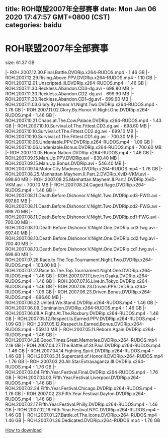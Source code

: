 
title: ROH联盟2007年全部赛事
date: Mon Jan 06 2020 17:47:57 GMT+0800 (CST)    
categories: baidu
---

# ROH联盟2007年全部赛事
size: 61.37 GB
 
 
|- ROH.2007.12.30.Final.Battle.DVDRip.x264-RUDOS.mp4 - 1.46 GB
|- ROH.2007.12.29.Rising.Above.PPV.DVDRip.x264-RUDOS.mp4 - 1.10 GB
|- ROH.2007.12.01.Unscripted.III.DVDRip.x264-RUDOS.mp4 - 1.46 GB
|- ROH.2007.11.30.Reckless.Abandon.CD3-dg.avi - 698.80 MB
|- ROH.2007.11.30.Reckless.Abandon.CD2-dg.avi - 699.90 MB
|- ROH.2007.11.30.Reckless.Abandon.CD1-dg.avi - 699.90 MB
|- ROH.2007.11.03.Glory.By.Honor.VI.Night.Two.DVDRip.x264-RUDOS.mp4 - 1.76 GB
|- ROH.2007.11.02.Glory.By.Honor.VI.Night.One.DVDRip.x264-RUDOS.mp4 - 1.46 GB
|- ROH.2007.10.21.Chaos.at.The.Cow.Palace.DVDRip.x264-RUDOS.mp4 - 1.43 GB
|- ROH.2007.10.10.Survival.of.The.Fittest.CD3.dg.avi - 698.60 MB
|- ROH.2007.10.10.Survival.of.The.Fittest.CD2.dg.avi - 699.10 MB
|- ROH.2007.10.10.Survival.of.The.Fittest.CD1.dg.avi - 700.30 MB
|- ROH.2007.10.06.Undeniable.PPV.DVDRip.x264-RUDOS.mp4 - 1.09 GB
|- ROH.2007.10.06.Undeniable.Bonus.DVDRip.x264-RUDOS.mp4 - 700.60 MB
|- ROH.2007.10.05.Honor.Nation.DVDRip.x264-RUDOS.mp4 - 1.46 GB
|- ROH.2007.09.15.Man.Up.PPV.DVDRip.avi - 830.40 MB
|- ROH.2007.09.15.Man.Up.Bonus.DVDRip.avi - 546.40 MB
|- ROH.2007.09.14.Motor.City.Madness.DVDRip.x264-RUDOS.mp4 - 1.76 GB
|- ROH.2007.08.25.Manhattan.Mayhem.II.Part.2.DVDRip.XviD-VKM.avi - 699.60 MB
|- ROH.2007.08.25.Manhattan.Mayhem.II.Part.1.DVDRip.XviD-VKM.avi - 700.10 MB
|- ROH.2007.08.24.Caged.Rage.DVDRip.x264-RUDOS.mp4 - 1.46 GB
|- ROH.2007.08.11.Death.Before.Dishonor.V.Night.Two.DVDRip.cd3-FWG.avi - 697.80 MB
|- ROH.2007.08.11.Death.Before.Dishonor.V.Night.Two.DVDRip.cd2-FWG.avi - 699.70 MB
|- ROH.2007.08.11.Death.Before.Dishonor.V.Night.Two.DVDRip.cd1-FWG.avi - 700.00 MB
|- ROH.2007.08.10.Death.Before.Dishonor.V.Night.One.DVDRip.cd3.fwg.avi - 697.40 MB
|- ROH.2007.08.10.Death.Before.Dishonor.V.Night.One.DVDRip.cd2.fwg.avi - 700.40 MB
|- ROH.2007.08.10.Death.Before.Dishonor.V.Night.One.DVDRip.cd1.fwg.avi - 699.60 MB
|- ROH.2007.07.28.Race.to.The.Top.Tournament.Night.Two.DVDRip.x264-RUDOS.mp4 - 103.00 kB
|- ROH.2007.07.27.Race.to.The.Top.Tournament.Night.One.DVDRip.x264-RUDOS.mp4 - 1.46 GB
|- ROH.2007.07.17.Live.In.Osaka.DVDRip.x264-RUDOS.mp4 - 1.46 GB
|- ROH.2007.07.16.Live.In.Tokyo.DVDRip.x264-RUDOS.mp4 - 1.46 GB
|- ROH.2007.06.23.Driven.PPV.DVDRip.x264-RUDOS.mp4 - 1.09 GB
|- ROH.2007.06.23.Driven.Bonus.DVDRip.x264-RUDOS.mp4 - 896.60 MB
|- ROH.2007.06.22.United.We.Stand.DVDRip.x264-RUDOS.mp4 - 1.46 GB
|- ROH.2007.06.09.Domination.DVDRip.x264-RUDOS.mp4 - 1.46 GB
|- ROH.2007.06.08.A.Fight.At.The.Roxbury.DVDRip.x264-RUDOS.mp4 - 1.46 GB
|- ROH.2007.05.12.Respect.Is.Earned.PPV.DVDRip.x264-RUDOS.mp4 - 1.09 GB
|- ROH.2007.05.12.Respect.Is.Earned.Bonus.DVDRip.x264-RUDOS.mp4 - 559.10 MB
|- ROH.2007.05.11.Reborn.Again.DVDRip.x264-RUDOS.mp4 - 1.46 GB
|- ROH.2007.04.28.Good.Times.Great.Memories.DVDRip.x264-RUDOS.mp4 - 2.19 GB
|- ROH.2007.04.27.The.Battle.of.St.Paul.DVDRip.x264-RUDOS.mp4 - 1.46 GB
|- ROH.2007.04.14.Fighting.Spirit.DVDRip.x264-RUDOS.mp4 - 1.46 GB
|- ROH.2007.03.31.Supercard.of.Honor.II.DVDRip.x264-RUDOS.mp4 - 1.76 GB
|- ROH.2007.03.20.All.Star.Extravaganza.III.DVDRip.x264-RUDOS.mp4 - 1.76 GB
|- ROH.2007.03.04.Fifth.Year.Festival.Final.DVDRip.x264-RUDOS.mp4 - 1.76 GB
|- ROH.2007.03.03.Fifth.Year.Festival.Liverpool.DVDRip.x264-RUDOS.mp4 - 1.46 GB
|- ROH.2007.02.24.Fifth.Year.Festival.Chicago.DVDRip.x264-RUDOS.mp4 - 1.76 GB
|- ROH.2007.02.23.Fifth.Year.Festival.Dayton.DVDRip.x264-RUDOS.mp4 - 1.46 GB
|- ROH.2007.02.17.Fifth.Year.Festival.Philly.DVDRip.x264-RUDOS.mp4 - 1.46 GB
|- ROH.2007.02.16.Fifth.Year.Festival.NYC.DVDRip.x264-RUDOS.mp4 - 1.46 GB
|- ROH.2007.01.27.Battle.of.The.Icons.DVDRip.x264-RUDOS.mp4 - 1.46 GB
|- ROH.2007.01.26.Dedicated.DVDRip.x264-RUDOS.mp4 - 1.76 GB

[How to download](https://bpcam.bemobtrk.com/go/2ceec3aa-1ca2-46d6-b9ff-aaa5c184517c?jno=1949)
